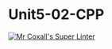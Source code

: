 # Unit5-02-CPP
[![Mr Coxall's Super Linter](https://github.com/ICS3U-C-Programming-JackT/Unit5-02-CPP/workflows/Mr%20Coxall's%20Super%20Linter/badge.svg)](https://github.com/ICS3U-C-Programming-JackT/Unit5-02-CPP/actions/)
